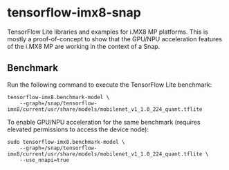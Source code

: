 # tensorflow-imx8-snap

TensorFlow Lite libraries and examples for i.MX8 MP platforms. This is mostly a proof-of-concept to show that the GPU/NPU acceleration features of the i.MX8 MP are working in the context of a Snap.

## Benchmark

Run the following command to execute the TensorFlow Lite benchmark:

    tensorflow-imx8.benchmark-model \
        --graph=/snap/tensorflow-imx8/current/usr/share/models/mobilenet_v1_1.0_224_quant.tflite
    
To enable GPU/NPU acceleration for the same benchmark (requires elevated permissions to access the device node):

    sudo tensorflow-imx8.benchmark-model \
        --graph=/snap/tensorflow-imx8/current/usr/share/models/mobilenet_v1_1.0_224_quant.tflite \
        --use_nnapi=true
   

